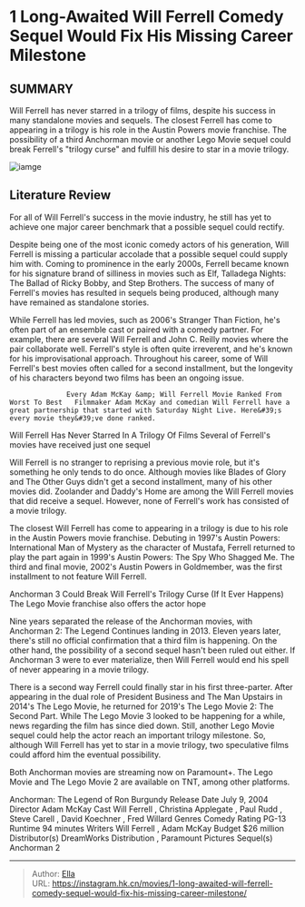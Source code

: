 # 1 Long-Awaited Will Ferrell Comedy Sequel Would Fix His Missing Career Milestone


## SUMMARY 



  Will Ferrell has never starred in a trilogy of films, despite his success in many standalone movies and sequels.   The closest Ferrell has come to appearing in a trilogy is his role in the Austin Powers movie franchise.   The possibility of a third Anchorman movie or another Lego Movie sequel could break Ferrell&#39;s &#34;trilogy curse&#34; and fulfill his desire to star in a movie trilogy.  

![iamge](https://static1.srcdn.com/wordpress/wp-content/uploads/2024/01/15_willferrell.jpg)

## Literature Review

For all of Will Ferrell&#39;s success in the movie industry, he still has yet to achieve one major career benchmark that a possible sequel could rectify.




Despite being one of the most iconic comedy actors of his generation, Will Ferrell is missing a particular accolade that a possible sequel could supply him with. Coming to prominence in the early 2000s, Ferrell became known for his signature brand of silliness in movies such as Elf, Talladega Nights: The Ballad of Ricky Bobby, and Step Brothers. The success of many of Ferrell&#39;s movies has resulted in sequels being produced, although many have remained as standalone stories.




While Ferrell has led movies, such as 2006&#39;s Stranger Than Fiction, he&#39;s often part of an ensemble cast or paired with a comedy partner. For example, there are several Will Ferrell and John C. Reilly movies where the pair collaborate well. Ferrell&#39;s style is often quite irreverent, and he&#39;s known for his improvisational approach. Throughout his career, some of Will Ferrell&#39;s best movies often called for a second installment, but the longevity of his characters beyond two films has been an ongoing issue.

                  Every Adam McKay &amp; Will Ferrell Movie Ranked From Worst To Best   Filmmaker Adam McKay and comedian Will Ferrell have a great partnership that started with Saturday Night Live. Here&#39;s every movie they&#39;ve done ranked.   


 Will Ferrell Has Never Starred In A Trilogy Of Films 
Several of Ferrell&#39;s movies have received just one sequel
         




Will Ferrell is no stranger to reprising a previous movie role, but it&#39;s something he only tends to do once. Although movies like Blades of Glory and The Other Guys didn&#39;t get a second installment, many of his other movies did. Zoolander and Daddy&#39;s Home are among the Will Ferrell movies that did receive a sequel. However, none of Ferrell&#39;s work has consisted of a movie trilogy.

The closest Will Ferrell has come to appearing in a trilogy is due to his role in the Austin Powers movie franchise. Debuting in 1997&#39;s Austin Powers: International Man of Mystery as the character of Mustafa, Ferrell returned to play the part again in 1999&#39;s Austin Powers: The Spy Who Shagged Me. The third and final movie, 2002&#39;s Austin Powers in Goldmember, was the first installment to not feature Will Ferrell.



 Anchorman 3 Could Break Will Ferrell&#39;s Trilogy Curse (If It Ever Happens) 
The Lego Movie franchise also offers the actor hope
          




Nine years separated the release of the Anchorman movies, with Anchorman 2: The Legend Continues landing in 2013. Eleven years later, there&#39;s still no official confirmation that a third film is happening. On the other hand, the possibility of a second sequel hasn&#39;t been ruled out either. If Anchorman 3 were to ever materialize, then Will Ferrell would end his spell of never appearing in a movie trilogy.

There is a second way Ferrell could finally star in his first three-parter. After appearing in the dual role of President Business and The Man Upstairs in 2014&#39;s The Lego Movie, he returned for 2019&#39;s The Lego Movie 2: The Second Part. While The Lego Movie 3 looked to be happening for a while, news regarding the film has since died down. Still, another Lego Movie sequel could help the actor reach an important trilogy milestone. So, although Will Ferrell has yet to star in a movie trilogy, two speculative films could afford him the eventual possibility.



Both Anchorman movies are streaming now on Paramount&#43;. The Lego Movie and The Lego Movie 2 are available on TNT, among other platforms.







   Anchorman: The Legend of Ron Burgundy      Release Date    July 9, 2004     Director    Adam McKay     Cast    Will Ferrell , Christina Applegate , Paul Rudd , Steve Carell , David Koechner , Fred Willard     Genres    Comedy     Rating    PG-13     Runtime    94 minutes     Writers    Will Ferrell , Adam McKay     Budget    $26 million     Distributor(s)    DreamWorks Distribution , Paramount Pictures     Sequel(s)    Anchorman 2      


---

> Author: [Ella](https://instagram.hk.cn/)  
> URL: https://instagram.hk.cn/movies/1-long-awaited-will-ferrell-comedy-sequel-would-fix-his-missing-career-milestone/  

